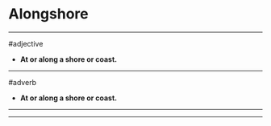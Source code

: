 # Alongshore
---
#adjective
- **At or along a shore or coast.**
---
#adverb
- **At or along a shore or coast.**
---
---
